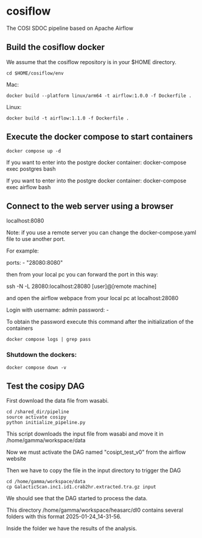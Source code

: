 # cosiflow
The COSI SDOC pipeline based on Apache Airflow

## Build the cosiflow docker
We assume that the cosiflow repository is in your $HOME directory.

```
cd $HOME/cosiflow/env
```

Mac:
```
docker build --platform linux/arm64 -t airflow:1.0.0 -f Dockerfile .
```

Linux:
```
docker build -t airflow:1.1.0 -f Dockerfile .
```

## Execute the docker compose to start containers

```
docker compose up -d
```

If you want to enter into the postgre docker container: docker-compose exec postgres bash

If you want to enter into the postgre docker container: docker-compose exec airflow bash


## Connect to the web server using a browser


localhost:8080

Note: if you use a remote server you can change the docker-compose.yaml file to use another port.

For example:

  ports:
    - "28080:8080"

then from your local pc you can forward the port in this way:

ssh -N -L 28080:localhost:28080 [user]@[remote machine]

and open the airflow webpace from your local pc at localhost:28080

Login with username: admin  password: -

To obtain the password execute this command after the initialization of the containers

```
docker compose logs | grep pass
```

### Shutdown the dockers:

```
docker compose down -v
```


## Test the cosipy DAG

First download the data file from wasabi.

```
cd /shared_dir/pipeline
source activate cosipy
python initialize_pipeline.py
```
This script downloads the input file from wasabi and move it in /home/gamma/workspace/data

Now we must activate the DAG named "cosipt_test_v0" from the airflow website

Then we have to copy the file in the input directory to trigger the DAG

```
cd /home/gamma/workspace/data
cp GalacticScan.inc1.id1.crab2hr.extracted.tra.gz input
```
We should see that the DAG started to process the data.

This directory /home/gamma/workspace/heasarc/dl0 contains several folders with this format 2025-01-24_14-31-56.

Inside the folder we have the results of the analysis.
